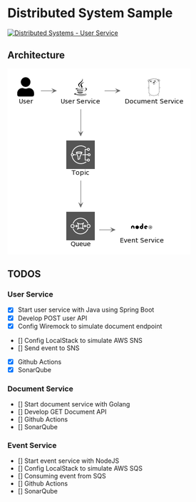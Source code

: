 # Distributed System Sample
[![Distributed Systems - User Service](https://github.com/gabrielfeitosa/distributed-system-sample/actions/workflows/user-service.yml/badge.svg)](https://github.com/gabrielfeitosa/distributed-system-sample/actions/workflows/user-service.yml)
## Architecture

![architecture](architecture.png)

## TODOS

### User Service

- [x] Start user service with Java using Spring Boot
- [x] Develop POST user API
- [x] Config Wiremock to simulate document endpoint
- [] Config LocalStack to simulate AWS SNS
- [] Send event to SNS
- [x] Github Actions
- [x] SonarQube

### Document Service

- [] Start document service with Golang
- [] Develop GET Document API
- [] Github Actions
- [] SonarQube

### Event Service

- [] Start event service with NodeJS
- [] Config LocalStack to simulate AWS SQS
- [] Consuming event from SQS
- [] Github Actions
- [] SonarQube
